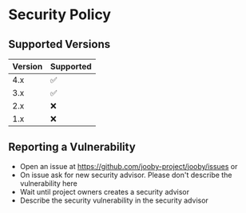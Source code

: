 # Security Policy

## Supported Versions


| Version | Supported          |
|---------|--------------------|
| 4.x     | :white_check_mark: |
| 3.x     | :white_check_mark: |
| 2.x     | :x:                |
| 1.x     | :x:                |

## Reporting a Vulnerability

- Open an issue at https://github.com/jooby-project/jooby/issues or 
- On issue ask for new security advisor. Please don't describe the vulnerability here
- Wait until project owners creates a security advisor
- Describe the security vulnerability in the security advisor
